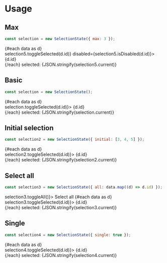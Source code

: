 <script lang="ts">
	import { Checkbox, Radio } from 'svelte-ux';
	import { SelectionState } from '@layerstack/svelte-state';
	import Preview from '$docs/Preview.svelte';

  const data = Array.from({ length: 5 }).map((_,i) => {
    return {
      id: i + 1
    }
  });

  const selection = new SelectionState()
  const selection2 = new SelectionState({ initial: [3,4,5]})
  const selection3 = new SelectionState({ all: data.map(d => d.id)});
  const selection4 = new SelectionState({ single: true });
  const selection5 = new SelectionState({ max: 3 });

  console.log({ selection })
</script>

<h1>Usage</h1>

<h2>Max</h2>

```js
const selection = new SelectionState({ max: 3 });
```

<Preview>
  {#each data as d}
    <div>
      <Checkbox checked={selection5.isSelected(d.id)} on:change={() => selection5.toggleSelected(d.id)} disabled={selection5.isDisabled(d.id)}>
        {d.id}
      </Checkbox>
    </div>
  {/each}
  selected: {JSON.stringify(selection5.current)}
</Preview>

<h2>Basic</h2>

```js
const selection = new SelectionState();
```

<Preview>
  {#each data as d}
    <div>
      <Checkbox checked={selection.isSelected(d.id)} on:change={() => selection.toggleSelected(d.id)}>
        {d.id}
      </Checkbox>
    </div>
  {/each}
  selected: {JSON.stringify(selection.current)}
</Preview>

<h2>Initial selection</h2>

```js
const selection2 = new SelectionState({ initial: [3, 4, 5] });
```

<Preview>
  {#each data as d}
    <div>
      <Checkbox checked={selection2.isSelected(d.id)} on:change={() => selection2.toggleSelected(d.id)}>
        {d.id}
      </Checkbox>
    </div>
  {/each}
  selected: {JSON.stringify(selection2.current)}
</Preview>

<h2>Select all</h2>

```js
const selection3 = new SelectionState({ all: data.map((d) => d.id) });
```

<Preview>
  <Checkbox checked={selection3.isAnySelected()} indeterminate={!selection3.isAllSelected()} on:change={() => selection3.toggleAll()}>
    Select all
  </Checkbox>
  {#each data as d}
    <div>
      <Checkbox checked={selection3.isSelected(d.id)} on:change={() => selection3.toggleSelected(d.id)}>
        {d.id}
      </Checkbox>
    </div>
  {/each}
  selected: {JSON.stringify(selection3.current)}
</Preview>

<h2>Single</h2>

```js
const selection4 = new SelectionState({ single: true });
```

<Preview>
  {#each data as d}
    <div>
      <Radio group={selection4.current} value={d.id} on:change={() => selection4.toggleSelected(d.id)}>
        {d.id}
      </Radio>
    </div>
  {/each}
  selected: {JSON.stringify(selection4.current)}
</Preview>

